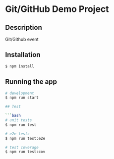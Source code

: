 # Git/GitHub Demo Project

## Description

Git/Github event

## Installation

```bash
$ npm install
```

## Running the app

````bash
# development
$ npm run start

## Test

```bash
# unit tests
$ npm run test

# e2e tests
$ npm run test:e2e

# test coverage
$ npm run test:cov
````
